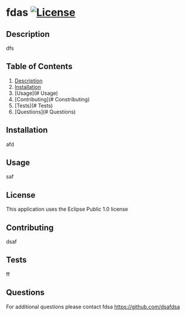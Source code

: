 # fdas [![License](https://img.shields.io/badge/License-EPL_1.0-red.svg)](https://opensource.org/licenses/EPL-1.0)

## Description <a name="description"></a>
      
dfs
                  
## Table of Contents

1. [Description](#description)
2. [Installation](#installation)
3. [Usage](# Usage)
4. [Contributing](# Constributing)
5. [Tests](# Tests)
6. [Questions](# Questions)

## Installation

afd
      
## Usage
      
saf
      
## License

This application uses the Eclipse Public 1.0 license
      
## Contributing

dsaf
      
## Tests

ff

## Questions

For additional questions please contact fdsa
https://github.com/dsafdsa